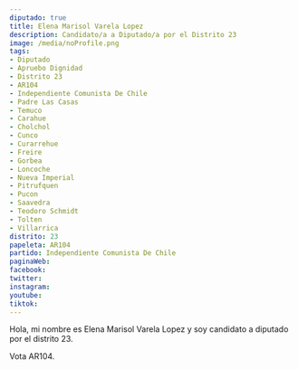 ```yaml
---
diputado: true
title: Elena Marisol Varela Lopez
description: Candidato/a a Diputado/a por el Distrito 23
image: /media/noProfile.png
tags:
- Diputado
- Apruebo Dignidad
- Distrito 23
- AR104
- Independiente Comunista De Chile
- Padre Las Casas
- Temuco
- Carahue
- Cholchol
- Cunco
- Curarrehue
- Freire
- Gorbea
- Loncoche
- Nueva Imperial
- Pitrufquen
- Pucon
- Saavedra
- Teodoro Schmidt
- Tolten
- Villarrica
distrito: 23
papeleta: AR104
partido: Independiente Comunista De Chile
paginaWeb:
facebook:
twitter:
instagram:
youtube:
tiktok:
---
```

Hola, mi nombre es Elena Marisol Varela Lopez y soy candidato a diputado por el distrito 23.

Vota AR104.